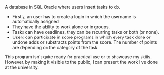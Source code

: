A database in SQL Oracle where users insert tasks to do.

- Firstly, an user has to create a login in which the username is automatically assigned 
- They have the ability to work alone or in groups.
- Tasks can have deadlines, they can be recurring tasks or both (or none).
- Users can participate in score programs in which every task done or undone adds or substracts points from the score. The number of points are depending on the category of the task.

This program isn't quite ready for practical use or to showcase my skills. However, by making it visible to the public, I can present the work I've done at the university.
